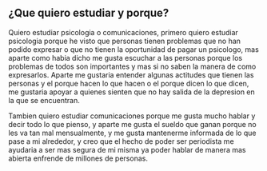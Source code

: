 ## ¿Que quiero estudiar y porque?
Quiero estudiar psicologia o comunicaciones, primero quiero estudiar psicologia porque he visto que personas tienen problemas que no han podido expresar o que no tienen la oportunidad de pagar un psicologo, mas aparte como habia dicho me gusta escuchar a las personas porque los problemas de todos son importantes y mas si no saben la manera de como expresarlos. Aparte me gustaria entender algunas actitudes que tienen las personas y el porque hacen lo que hacen o el porque dicen lo que dicen, me gustaria apoyar a quienes sienten que no hay salida de la depresion en la que se encuentran.

Tambien quiero estudiar comunicaciones porque me gusta mucho hablar y decir todo lo que pienso, y aparte me gusta el sueldo que ganan porque no les va tan mal mensualmente, y me gusta mantenerme informada de lo que pase a mi alrededor, y creo que el hecho de poder ser periodista me ayudaria a ser mas segura de mi misma ya poder hablar de manera mas abierta enfrende de millones de personas.
